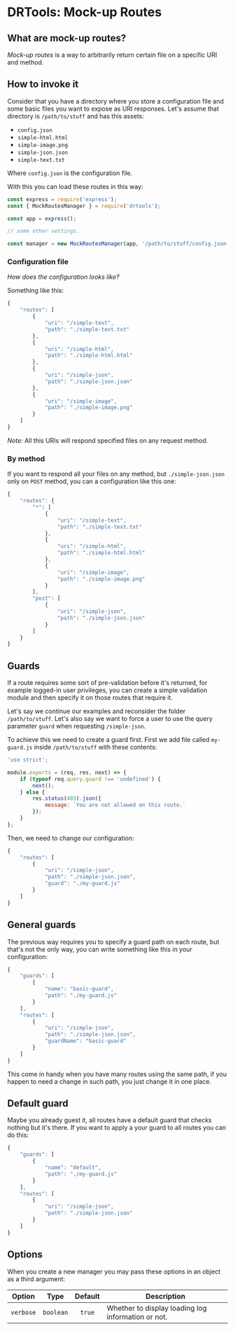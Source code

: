# DRTools: Mock-up Routes

## What are mock-up routes?
_Mock-up routes_ is a way to arbitrarily return certain file on a specific URI and
method.

## How to invoke it
Consider that you have a directory where you store a configuration file and some
basic files you want to expose as URI responses.
Let's assume that directory is `/path/to/stuff` and has this assets:
* `config.json`
* `simple-html.html`
* `simple-image.png`
* `simple-json.json`
* `simple-text.txt`

Where `config.json` is the configuration file.

With this you can load these routes in this way:
```js
const express = require('express');
const { MockRoutesManager } = require('drtools');

const app = express();

// some other settings.

const manager = new MockRoutesManager(app, '/path/to/stuff/config.json');
```

### Configuration file
_How does the configuration looks like?_

Something like this:
```js
{
    "routes": [
        {
            "uri": "/simple-text",
            "path": "./simple-text.txt"
        },
        {
            "uri": "/simple-html",
            "path": "./simple-html.html"
        },
        {
            "uri": "/simple-json",
            "path": "./simple-json.json"
        },
        {
            "uri": "/simple-image",
            "path": "./simple-image.png"
        }
    ]
}
```
_Note:_ All this URIs will respond specified files on any request method.

### By method
If you want to respond all your files on any method, but `./simple-json.json` only
on `POST` method, you can a configuration like this one:
```js
{
    "routes": {
        "*": [
            {
                "uri": "/simple-text",
                "path": "./simple-text.txt"
            },
            {
                "uri": "/simple-html",
                "path": "./simple-html.html"
            },
            {
                "uri": "/simple-image",
                "path": "./simple-image.png"
            }
        ],
        "post": [
            {
                "uri": "/simple-json",
                "path": "./simple-json.json"
            }
        ]
    }
}
```

## Guards
If a route requires some sort of pre-validation before it's returned, for example
logged-in user privileges, you can create a simple validation module and then
specify it on those routes that require it.

Let's say we continue our examples and reconsider the folder `/path/to/stuff`.
Let's also say we want to force a user to use the query parameter `guard` when
requesting `/simple-json`.

To achieve this we need to create a guard first.
First we add file called `my-guard.js` inside `/path/to/stuff` with these
contents:
```js
'use strict';

module.exports = (req, res, next) => {
    if (typeof req.query.guard !== 'undefined') {
        next();
    } else {
        res.status(403).json({
            message: `You are not allowed on this route.`
        });
    }
};
```

Then, we need to change our configuration:
```js
{
    "routes": [
        {
            "uri": "/simple-json",
            "path": "./simple-json.json",
            "guard": "./my-guard.js"
        }
    ]
}
```

## General guards
The previous way requires you to specify a guard path on each route, but that's
not the only way, you can write something like this in your configuration:
```js
{
    "guards": [
        {
            "name": "basic-guard",
            "path": "./my-guard.js"
        }
    ],
    "routes": [
        {
            "uri": "/simple-json",
            "path": "./simple-json.json",
            "guardName": "basic-guard"
        }
    ]
}
```

This come in handy when you have many routes using the same path, if you happen to
need a change in such path, you just change it in one place.

## Default guard
Maybe you already guest it, all routes have a default guard that checks nothing
but it's there.
If you want to apply a your guard to all routes you can do this:
```js
{
    "guards": [
        {
            "name": "default",
            "path": "./my-guard.js"
        }
    ],
    "routes": [
        {
            "uri": "/simple-json",
            "path": "./simple-json.json"
        }
    ]
}
```

## Options
When you create a new manager you may pass these options in an object as a third
argument:

| Option    |    Type   | Default | Description                                        |
|-----------|:---------:|:-------:|----------------------------------------------------|
| `verbose` | `boolean` |  `true` | Whether to display loading log information or not. |
